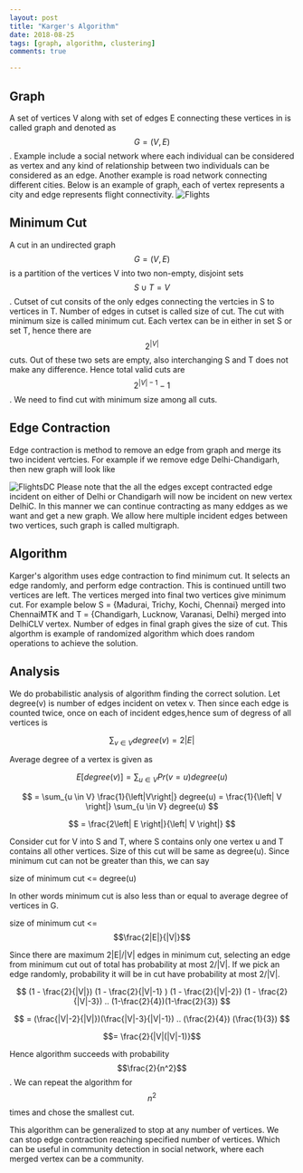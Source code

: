 ```yaml
---
layout: post
title: "Karger's Algorithm"
date: 2018-08-25
tags: [graph, algorithm, clustering]
comments: true

---
```


## Graph
A set of vertices V along with set of edges E connecting these vertices in is called graph and denoted as $$ G=(V,E) $$. Example include a social network where each individual can be considered as vertex and any kind of relationship between two individuals can be considered as an edge. Another example is road network connecting different cities. Below is an example of graph, each of vertex represents a city and edge represents flight connectivity.
![Flights]({{site.baseurl}}/assets/img/flight.png)

## Minimum Cut
A cut in an undirected graph $$ G=(V,E) $$ is a partition of the vertices V into two non-empty, disjoint sets $$ S \cup T = V $$. Cutset of cut consits of the only edges connecting the vertcies in S to vertices in T. Number of edges in cutset is called size of cut. The cut with minimum size is called minimum cut. Each vertex can be in either in set S or set T, hence there are $$ 2^{|V|} $$ cuts. Out of these two sets are empty, also interchanging S and T does not make any difference. Hence total valid cuts are $$ 2^{|V|-1}-1 $$. We need to find cut with minimum size among all cuts.

## Edge Contraction
Edge contraction is method to remove an edge from graph and merge its two incident vertcies. For example if we remove edge Delhi-Chandigarh, then new graph will look like

![FlightsDC]({{site.baseurl}}/assets/img/flight_dc.png)
Please note that the all the edges except contracted edge incident on either of Delhi or Chandigarh will now be incident on new vertex DelhiC. In this manner we can continue contracting as many eddges as we want
and get a new graph. We allow here multiple incident edges between two vertices, such graph is called multigraph.

## Algorithm
Karger's algorithm uses edge contraction to find minimum cut. It selects an edge randomly, and perform edge contraction. This is continued untill two vertices are left. The vertices merged into final two vertices give minimum cut. For example below S = {Madurai, Trichy, Kochi, Chennai} merged into ChennaiMTK and T = {Chandigarh, Lucknow, Varanasi, Delhi} merged into DelhiCLV vertex. Number of edges in final graph gives the size of cut.
This algorthm is example of randomized algorithm which does random operations to achieve the solution.

## Analysis
We do probabilistic analysis of algorithm finding the correct solution. Let degree(v) is number of edges incident on vetex v. Then since each edge is counted twice, once on each of incident edges,hence sum of degress of all vertices is

$$
\sum_{v \in V} degree(v) = 2 \left| E \right |
$$

Average degree of a vertex is given as

$$
E[degree(v)] = \sum_{u \in V} Pr(v=u) degree(u)
$$


$$
= \sum_{u \in V} \frac{1}{\left|V\right|} degree(u)
= \frac{1}{\left| V \right|} \sum_{u \in V} degree(u)
$$

$$
= \frac{2\left| E \right|}{\left| V \right|}
$$

Consider cut for V into S and T, where S contains only one vertex u and T contains all other vertices. Size of this cut will be same as degree(u). Since minimum cut can not be greater than this, we can say 

size of minimum cut <= degree(u)

In other words minimum cut is also less than or equal to average degree of vertices in G.

size of minimum cut <= $$\frac{2|E|}{|V|}$$

Since there are maximum 2|E|/|V| edges in minimum cut, selecting an edge from minimum cut out of total has probability at most 2/|V|. If we pick an edge randomly, probability it will be in cut have probability at most 2/|V|. 

$$ (1 - \frac{2}{|V|}) (1 - \frac{2}{|V|-1} ) (1 - \frac{2}{|V|-2}) (1 - \frac{2}{|V|-3}) .. (1-\frac{2}{4})(1-\frac{2}{3})
$$

$$ = (\frac{|V|-2}{|V|})(\frac{|V|-3}{|V|-1}) .. (\frac{2}{4}) (\frac{1}{3})
$$

$$= \frac{2}{|V|(|V|-1)}$$

Hence algorithm succeeds with probability $$\frac{2}{n^2}$$. We can repeat the algorithm for $$n^2$$ times and chose the smallest cut.

This algorithm can be generalized to stop at any number of vertices. We can stop edge contraction reaching specified number of vertices. Which can be useful in community detection in social network, where each merged vertex can be a community.
